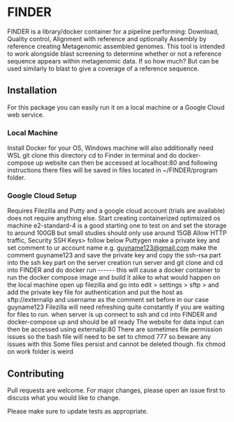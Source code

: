 # FINDER
FINDER is a library/docker container for a pipeline performing: Download, Quality control, Alignment with reference and optionally Assembly by reference creating Metagenomic assembled genomes.
This tool is intended to work alongside blast screening to determine whether or not a reference sequence appears within metagenomic data. If so how much? But can be used similarly to blast to give a coverage of a reference sequence.

## Installation
For this package you can easily run it on a local machine or a Google Cloud web service.

### Local Machine
Install Docker for your OS, Windows machine will also additionally need WSL
git clone this directory 
cd to Finder in terminal and do docker-compose up
website can then be accessed at localhost:80 and following instructions there files will be saved in files located in ~/FINDER/program folder.

### Google Cloud Setup
Requires Filezilla and Putty and a google cloud account (trials are available) does not require anything else.
Start creating containerized optimsized os machine e2-standard-4 is a good starting one to test on and set the storage to around 100GB but small studies should only use around 15GB Allow HTTP traffic, Security SSH Keys> follow below
Puttygen make a private key and set comment to ur account name e.g. guyname123@gmail.com make the comment guyname123 and save the private key and copy the ssh-rsa part into the ssh key part on the server creation
run server and git clone and cd into FINDER and do docker run ------
this will cause a docker container to run the docker compose image and build it alike to what would happen on the local machine
open up filezilla and go into edit > settings > sftp > and add the private key file for authentication and put the host as sftp://externalip and username as the comment set before in our case guyname123
Filezilla will need refreshing quite constantly if you are waiting for files to run.
when server is up connect to ssh and cd into FINDER and docker-compose up and should be all ready
The website for data input can then be accessed using externalip:80
There are sometimes file permission issues so the bash file will need to be set to chmod 777 so beware any issues with this Some files persist and cannot be deleted though.
fix chmod on work folder is weird


## Contributing
Pull requests are welcome. For major changes, please open an issue first to discuss what you would like to change.

Please make sure to update tests as appropriate.
